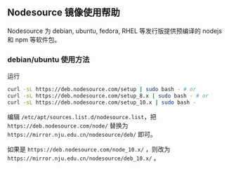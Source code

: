 ## Nodesource 镜像使用帮助

Nodesource 为 debian, ubuntu, fedora, RHEL 等发行版提供预编译的 nodejs
和 npm 等软件包。

### debian/ubuntu 使用方法

运行

```bash
curl -sL https://deb.nodesource.com/setup | sudo bash - # or
curl -sL https://deb.nodesource.com/setup_8.x | sudo bash - # or
curl -sL https://deb.nodesource.com/setup_10.x | sudo bash -
```

编辑 `/etc/apt/sources.list.d/nodesource.list`，把
`https://deb.nodesource.com/node/` 替换为
`https://mirror.nju.edu.cn/nodesource/deb/` 即可。

如果是 `https://deb.nodesource.com/node_10.x/` ，则改为 `https://mirror.nju.edu.cn/nodesource/deb_10.x/` 。
